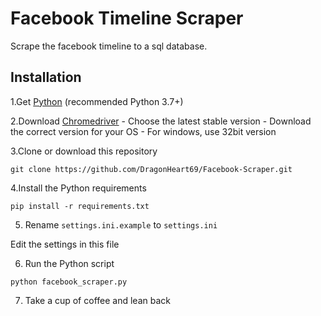 # Facebook Timeline Scraper

 Scrape the facebook timeline to a sql database.

## Installation

1.Get [Python](https://www.python.org/downloads/) (recommended Python 3.7+)

2.Download [Chromedriver](https://chromedriver.chromium.org)
    - Choose the latest stable version
    - Download the correct version for your OS
        - For windows, use 32bit version

3.Clone or download this repository

```shell script
git clone https://github.com/DragonHeart69/Facebook-Scraper.git
```

4.Install the Python requirements

```shell script
pip install -r requirements.txt
```

5. Rename ```settings.ini.example``` to ```settings.ini```

Edit the settings in this file

6. Run the Python script

```shell script
python facebook_scraper.py
```

7. Take a cup of coffee and lean back